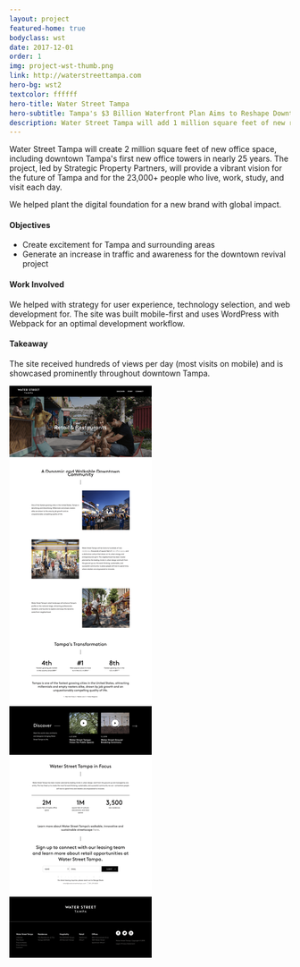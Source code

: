 ```yaml
---
layout: project
featured-home: true
bodyclass: wst
date: 2017-12-01
order: 1
img: project-wst-thumb.png
link: http://waterstreettampa.com
hero-bg: wst2
textcolor: ffffff
hero-title: Water Street Tampa
hero-subtitle: Tampa's $3 Billion Waterfront Plan Aims to Reshape Downtown
description: Water Street Tampa will add 1 million square feet of new retail, cultural, educational, and entertainment space at the street-level. I helped plant the digital foundation for a new brand with global impact.
---
```


Water Street Tampa will create 2 million square feet of new office space, including downtown Tampa's first new office towers in nearly 25 years. The project, led by Strategic Property Partners, will provide a vibrant vision for the future of Tampa and for the 23,000+ people who live, work, study, and visit each day.

We helped plant the digital foundation for a new brand with global impact.

#### Objectives

- Create excitement for Tampa and surrounding areas
- Generate an increase in traffic and awareness for the downtown revival project

#### Work Involved

We helped with strategy for user experience, technology selection, and web development for. The site was built mobile-first and uses WordPress with Webpack for an optimal development workflow.

#### Takeaway

The site received hundreds of views per day (most visits on mobile) and is showcased prominently throughout downtown Tampa.

![waterstreet tampa website](/assets/images/project-wst-home.png)
